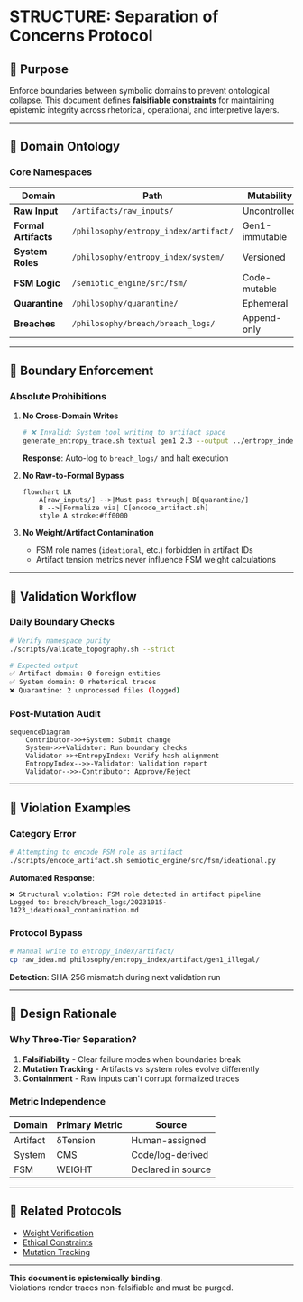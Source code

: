 # STRUCTURE: Separation of Concerns Protocol

## 🧭 Purpose
Enforce boundaries between symbolic domains to prevent ontological collapse. This document defines **falsifiable constraints** for maintaining epistemic integrity across rhetorical, operational, and interpretive layers.

---

## 🔗 Domain Ontology

### Core Namespaces
| Domain | Path | Mutability | Mutation Tool | Validation |
|--------|------|------------|---------------|------------|
| **Raw Input** | `/artifacts/raw_inputs/` | Uncontrolled | None | Manual review |
| **Formal Artifacts** | `/philosophy/entropy_index/artifact/` | Gen1-immutable | `encode_artifact.sh` | SHA-256 manifest |
| **System Roles** | `/philosophy/entropy_index/system/` | Versioned | `generate_entropy_trace.sh` | Hamming distance |
| **FSM Logic** | `/semiotic_engine/src/fsm/` | Code-mutable | Direct edits | `test_fsm_rigidity.sh` |
| **Quarantine** | `/philosophy/quarantine/` | Ephemeral | `scan_unencoded_artifacts.sh` | Timestamp audit |
| **Breaches** | `/philosophy/breach/breach_logs/` | Append-only | Automated detectors | Immutable hashes |

---

## 🔐 Boundary Enforcement

### Absolute Prohibitions
1. **No Cross-Domain Writes**
   ```bash
   # ❌ Invalid: System tool writing to artifact space
   generate_entropy_trace.sh textual gen1 2.3 --output ../entropy_index/artifact/
   ```
   **Response**: Auto-log to `breach_logs/` and halt execution

2. **No Raw-to-Formal Bypass**
   ```mermaid
   flowchart LR
       A[raw_inputs/] -->|Must pass through| B[quarantine/]
       B -->|Formalize via| C[encode_artifact.sh]
       style A stroke:#ff0000
   ```

3. **No Weight/Artifact Contamination**
   - FSM role names (`ideational`, etc.) forbidden in artifact IDs
   - Artifact tension metrics never influence FSM weight calculations

---

## 🧪 Validation Workflow

### Daily Boundary Checks
```bash
# Verify namespace purity
./scripts/validate_topography.sh --strict

# Expected output
✅ Artifact domain: 0 foreign entities
✅ System domain: 0 rhetorical traces
❌ Quarantine: 2 unprocessed files (logged)
```

### Post-Mutation Audit
```mermaid
sequenceDiagram
    Contributor->>+System: Submit change
    System->>+Validator: Run boundary checks
    Validator->>+EntropyIndex: Verify hash alignment
    EntropyIndex-->>-Validator: Validation report
    Validator-->>-Contributor: Approve/Reject
```

---

## 🚨 Violation Examples

### Category Error
```bash
# Attempting to encode FSM role as artifact
./scripts/encode_artifact.sh semiotic_engine/src/fsm/ideational.py
```
**Automated Response**:
```text
❌ Structural violation: FSM role detected in artifact pipeline
Logged to: breach/breach_logs/20231015-1423_ideational_contamination.md
```

### Protocol Bypass
```bash
# Manual write to entropy_index/artifact/
cp raw_idea.md philosophy/entropy_index/artifact/gen1_illegal/
```
**Detection**: SHA-256 mismatch during next validation run

---

## 🧠 Design Rationale

### Why Three-Tier Separation?
1. **Falsifiability** - Clear failure modes when boundaries break
2. **Mutation Tracking** - Artifacts vs system roles evolve differently
3. **Containment** - Raw inputs can't corrupt formalized traces

### Metric Independence
| Domain | Primary Metric | Source |
|--------|----------------|--------|
| Artifact | δTension | Human-assigned |
| System | CMS | Code/log-derived |
| FSM | WEIGHT | Declared in source |

---

## 📜 Related Protocols
- [Weight Verification](verification/weights.md)
- [Ethical Constraints](ETHICS.md#accountability-framework)
- [Mutation Tracking](USAGE.md#generation-workflows)

---

**This document is epistemically binding.**  
Violations render traces non-falsifiable and must be purged.


